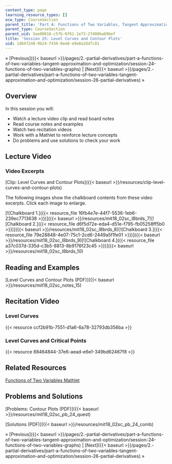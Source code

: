 ```yaml
---
content_type: page
learning_resource_types: []
ocw_type: CourseSection
parent_title: 'Part A: Functions of Two Variables, Tangent Approximation and Optimization'
parent_type: CourseSection
parent_uid: 5ee00816-c5fb-6f61-1e73-27400ba69bef
title: 'Session 25: Level Curves and Contour Plots'
uid: 1d647248-9b24-f436-8ee8-e9e8a2dd7c81
---
```


« [Previous]({{< baseurl >}}/pages/2.-partial-derivatives/part-a-functions-of-two-variables-tangent-approximation-and-optimization/session-24-functions-of-two-variables-graphs) | [Next]({{< baseurl >}}/pages/2.-partial-derivatives/part-a-functions-of-two-variables-tangent-approximation-and-optimization/session-26-partial-derivatives) »

Overview
--------

In this session you will:

*   Watch a lecture video clip and read board notes
*   Read course notes and examples
*   Watch two recitation videos
*   Work with a Mathlet to reinforce lecture concepts
*   Do problems and use solutions to check your work

Lecture Video
-------------

### Video Excerpts

[Clip: Level Curves and Contour Plots]({{< baseurl >}}/resources/clip-level-curves-and-contour-plots)

The following images show the chalkboard contents from these video excerpts. Click each image to enlarge.

[![Chalkboard 1.]({{< resource_file 16fb4e7e-44f7-5536-1eb6-239ec7713638 >}})]({{< baseurl >}}/resources/mit18_02sc_l8brds_7)[![Chalkboard 2.]({{< resource_file d6f5d72e-eda4-d51e-f795-fb05258ff5b0 >}})]({{< baseurl >}}/resources/mit18_02sc_l8brds_8)[![Chalkboard 3.]({{< resource_file 79e28848-4e07-75c1-2cd6-2449a5f1fe01 >}})]({{< baseurl >}}/resources/mit18_02sc_l8brds_9)[![Chalkboard 4.]({{< resource_file a37c037d-335d-c3b5-8813-8b9176f23c45 >}})]({{< baseurl >}}/resources/mit18_02sc_l8brds_10)

Reading and Examples
--------------------

[Level Curves and Contour Plots (PDF)]({{< baseurl >}}/resources/mit18_02sc_notes_15)

Recitation Video
----------------

### Level Curves

{{< resource ccf2b91b-7551-d1a6-6a78-32793db356ba >}}

### Level Curves and Critical Points

{{< resource 88464844-37e6-aead-e6e1-349bd62467f8 >}}

Related Resources
-----------------

[Functions of Two Variables Mathlet](./resolveuid/decd93deb5326d13f80373262fc7600c "Open in a new window.")

Problems and Solutions
----------------------

[Problems: Contour Plots (PDF)]({{< baseurl >}}/resources/mit18_02sc_pb_24_quest)

[Solutions (PDF)]({{< baseurl >}}/resources/mit18_02sc_pb_24_comb)

« [Previous]({{< baseurl >}}/pages/2.-partial-derivatives/part-a-functions-of-two-variables-tangent-approximation-and-optimization/session-24-functions-of-two-variables-graphs) | [Next]({{< baseurl >}}/pages/2.-partial-derivatives/part-a-functions-of-two-variables-tangent-approximation-and-optimization/session-26-partial-derivatives) »